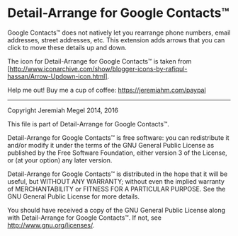 # Detail-Arrange for Google Contacts™

Google Contacts™ does not natively let you rearrange phone numbers, email addresses, street addresses, etc. This extension adds arrows that you can click to move these details up and down.

The icon for Detail-Arrange for Google Contacts™ is taken from [http://www.iconarchive.com/show/blogger-icons-by-rafiqul-hassan/Arrow-Updown-icon.html].

Help me out! Buy me a cup of coffee: https://jeremiahm.com/paypal

------

Copyright Jeremiah Megel 2014, 2016

This file is part of Detail-Arrange for Google Contacts™.

Detail-Arrange for Google Contacts™ is free software: you can redistribute it and/or modify
it under the terms of the GNU General Public License as published by
the Free Software Foundation, either version 3 of the License, or
(at your option) any later version.

Detail-Arrange for Google Contacts™ is distributed in the hope that it will be useful,
but WITHOUT ANY WARRANTY; without even the implied warranty of
MERCHANTABILITY or FITNESS FOR A PARTICULAR PURPOSE.  See the
GNU General Public License for more details.

You should have received a copy of the GNU General Public License
along with Detail-Arrange for Google Contacts™. If not, see <http://www.gnu.org/licenses/>.

